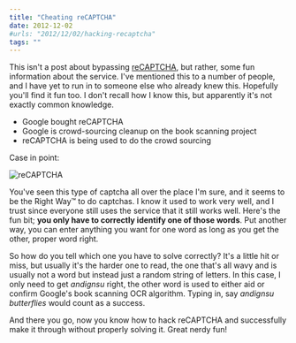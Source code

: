```yaml
---
title: "Cheating reCAPTCHA"
date: 2012-12-02
#urls: "2012/12/02/hacking-recaptcha"
tags: ""
---
```


This isn't a post about bypassing [reCAPTCHA](http://www.google.com/recaptcha), but rather, some fun information about the service. I've mentioned this to a number of people, and I have yet to run in to someone else who already knew this. Hopefully you'll find it fun too. I don't recall how I know this, but apparently it's not exactly common knowledge.

- Google bought reCAPTCHA
- Google is crowd-sourcing cleanup on the book scanning project
- reCAPTCHA is being used to do the crowd sourcing

Case in point:

![reCAPTCHA](/images/posts/2012-recaptcha.png)

You've seen this type of captcha all over the place I'm sure, and it seems to be the Right Way™ to do captchas. I know it used to work very well, and I trust since everyone still uses the service that it still works well. Here's the fun bit; **you only have to correctly identify one of those words**. Put another way, you can enter anything you want for one word as long as you get the other, proper word right.

So how do you tell which one you have to solve correctly? It's a little hit or miss, but usually it's the harder one to read, the one that's all wavy and is usually not a word but instead just a random string of letters. In this case, I only need to get *andignsu* right, the other word is used to either aid or confirm Google's book scanning OCR algorithm. Typing in, say *andignsu butterflies* would count as a success.

And there you go, now you know how to hack reCAPTCHA and successfully make it through without properly solving it. Great nerdy fun!